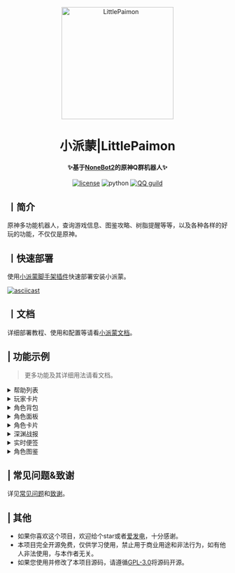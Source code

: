 <p align="center" >
  <a href="https://github.com/CMHopeSunshine/LittlePaimon/tree/nonebot2"><img src="https://s1.ax1x.com/2023/02/05/pS62DJK.png" width="256" height="256" alt="LittlePaimon"></a>
</p>
<h1 align="center">小派蒙|LittlePaimon</h1>
<h4 align="center">✨基于<a href="https://github.com/nonebot/nonebot2" target="_blank">NoneBot2</a>的原神Q群机器人✨</h4>

<p align="center">
    <a href="https://cdn.jsdelivr.net/gh/CMHopeSunshine/LittlePaimon@master/LICENSE"><img src="https://img.shields.io/github/license/CMHopeSunshine/LittlePaimon" alt="license"></a>
    <img src="https://img.shields.io/badge/Python-3.8+-yellow" alt="python">
    <a href="https://qun.qq.com/qqweb/qunpro/share?_wv=3&_wwv=128&inviteCode=MmWrI&from=246610&biz=ka"><img src="https://img.shields.io/badge/QQ频道交流-尘世闲游-blue?style=flat-square" alt="QQ guild"></a>
</p>

## 丨简介

原神多功能机器人，查询游戏信息、图鉴攻略、树脂提醒等等，以及各种各样的好玩的功能，不仅仅是原神。

## 丨快速部署
使用[小派蒙脚手架插件](https://github.com/CMHopeSunshine/nb-cli-plugin-littlepaimon)快速部署安装小派蒙。

[![asciicast](https://asciinema.org/a/kMBRbuX5lCEnk5lmXcU53ys5b.svg)](https://asciinema.org/a/kMBRbuX5lCEnk5lmXcU53ys5b)

## 丨文档

详细部署教程、使用和配置等请看[小派蒙文档](https://docs.paimon.cherishmoon.fun/)。

## | 功能示例
> 更多功能及其详细用法请看文档。
<details>
<summary>帮助列表</summary>
<img src="https://s1.ax1x.com/2023/02/05/pS6gWCT.jpg" alt="help">
</details>

<details>
<summary>玩家卡片</summary>
<img src="https://s1.ax1x.com/2023/02/05/pS6g25V.jpg" alt="ys">
</details>

<details>
<summary>角色背包</summary>
<img src="https://s1.ax1x.com/2023/02/05/pS6ggU0.jpg" alt="ysa">
</details>

<details>
<summary>角色面板</summary>
<img src="https://s1.ax1x.com/2023/02/05/pS6gh2F.jpg" alt="ysd">
</details>

<details>
<summary>角色卡片</summary>
<img src="https://s1.ax1x.com/2023/02/05/pS6gf8U.jpg" alt="ysc">
</details>

<details>
<summary>深渊战报</summary>
<img src="https://s1.ax1x.com/2023/02/05/pS6gcEq.jpg" alt="sy">
</details>

<details>
<summary>实时便签</summary>
<img src="https://s1.ax1x.com/2023/02/05/pS6gybn.jpg" alt="ssbq">
</details>

<details>
<summary>角色图鉴</summary>
<img src="https://s1.ax1x.com/2023/02/05/pS6fAG6.jpg" alt="map">
</details>

## | 常见问题&致谢

详见[常见问题](https://docs.paimon.cherishmoon.fun/question.html)和[致谢](https://docs.paimon.cherishmoon.fun/thanks.html)。


## | 其他
- 如果你喜欢这个项目，欢迎给个star或者[爱发电](https://afdian.net/a/cherishmoon)，十分感谢。
- 本项目完全开源免费，仅供学习使用，禁止用于商业用途和非法行为，如有他人非法使用，与本作者无关。
- 如果您使用并修改了本项目源码，请遵循[GPL-3.0](https://github.com/CMHopeSunshine/LittlePaimon/blob/Bot/LICENSE)将源码开源。
